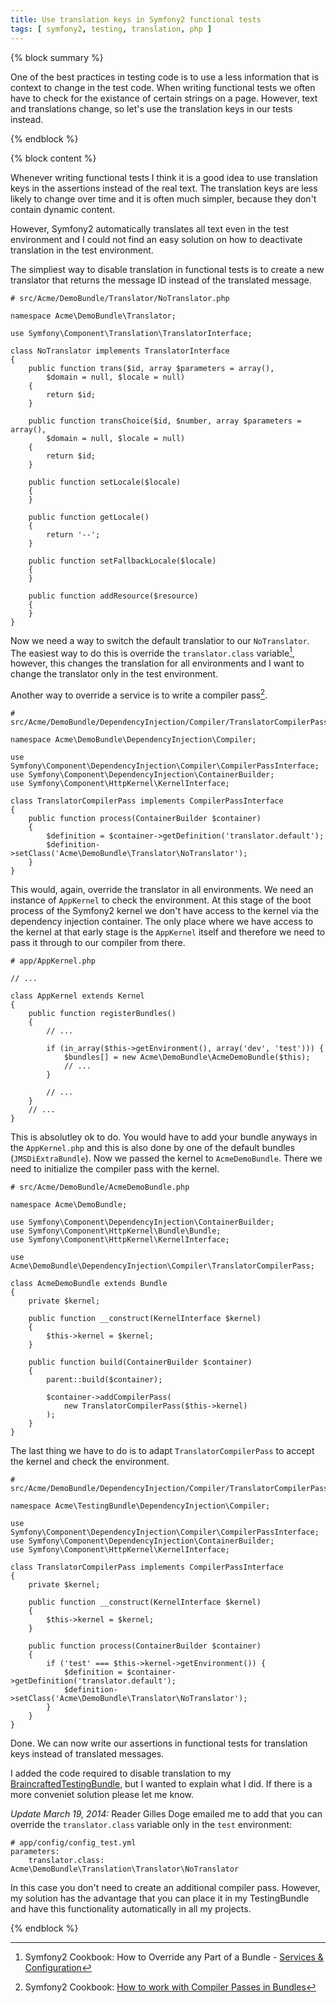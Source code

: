 ```yaml
---
title: Use translation keys in Symfony2 functional tests
tags: [ symfony2, testing, translation, php ]
---
```


{% block summary %}

One of the best practices in testing code is to use a less information that is context to change in the test code. When writing functional tests we often have to check for the existance of certain strings on a page. However, text and translations change, so let's use the translation keys in our tests instead.

{% endblock %}

{% block content %}

Whenever writing functional tests I think it is a good idea to use translation keys in the assertions instead of the real text. The translation keys are less likely to change over time and it is often much simpler, because they don't contain dynamic content.

However, Symfony2 automatically translates all text even in the test environment and I could not find an easy solution on how to deactivate translation in the test environment.

The simpliest way to disable translation in functional tests is to create a new translator that returns the message ID instead of the translated message.

<pre><code class="php"># src/Acme/DemoBundle/Translator/NoTranslator.php

namespace Acme\DemoBundle\Translator;

use Symfony\Component\Translation\TranslatorInterface;

class NoTranslator implements TranslatorInterface
{
    public function trans($id, array $parameters = array(),
        $domain = null, $locale = null)
    {
        return $id;
    }

    public function transChoice($id, $number, array $parameters = array(),
        $domain = null, $locale = null)
    {
        return $id;
    }

    public function setLocale($locale)
    {
    }

    public function getLocale()
    {
        return '--';
    }

    public function setFallbackLocale($locale)
    {
    }

    public function addResource($resource)
    {
    }
}</code></pre>

Now we need a way to switch the default translatior to our `NoTranslator`. The easiest way to do this is override the `translator.class` variable[^overridetranslator], however, this changes the translation for all environments and I want to change the translator only in the test environment.

Another way to override a service is to write a compiler pass[^compilerpass].

<pre><code class="php"># src/Acme/DemoBundle/DependencyInjection/Compiler/TranslatorCompilerPass.php

namespace Acme\DemoBundle\DependencyInjection\Compiler;

use Symfony\Component\DependencyInjection\Compiler\CompilerPassInterface;
use Symfony\Component\DependencyInjection\ContainerBuilder;
use Symfony\Component\HttpKernel\KernelInterface;

class TranslatorCompilerPass implements CompilerPassInterface
{
    public function process(ContainerBuilder $container)
    {
        $definition = $container->getDefinition('translator.default');
        $definition->setClass('Acme\DemoBundle\Translator\NoTranslator');
    }
}
</code></pre>

This would, again, override the translator in all environments. We need an instance of `AppKernel` to check the environment. At this stage of the boot process of the Symfony2 kernel we don't have access to the kernel via the dependency injection container. The only place where we have access to the kernel at that early stage is the `AppKernel` itself and therefore we need to pass it through to our compiler from there.

<pre><code class="php"># app/AppKernel.php

// ...

class AppKernel extends Kernel
{
    public function registerBundles()
    {
        // ...

        if (in_array($this->getEnvironment(), array('dev', 'test'))) {
            $bundles[] = new Acme\DemoBundle\AcmeDemoBundle($this);
            // ...
        }

        // ...
    }
    // ...
}
</code></pre>

This is absolutley ok to do. You would have to add your bundle anyways in the `AppKernel.php` and this is also done by one of the default bundles (`JMSDiExtraBundle`). Now we passed the kernel to `AcmeDemoBundle`. There we need to initialize the compiler pass with the kernel.

<pre><code class="php"># src/Acme/DemoBundle/AcmeDemoBundle.php

namespace Acme\DemoBundle;

use Symfony\Component\DependencyInjection\ContainerBuilder;
use Symfony\Component\HttpKernel\Bundle\Bundle;
use Symfony\Component\HttpKernel\KernelInterface;

use Acme\DemoBundle\DependencyInjection\Compiler\TranslatorCompilerPass;

class AcmeDemoBundle extends Bundle
{
    private $kernel;

    public function __construct(KernelInterface $kernel)
    {
        $this->kernel = $kernel;
    }

    public function build(ContainerBuilder $container)
    {
        parent::build($container);

        $container->addCompilerPass(
            new TranslatorCompilerPass($this->kernel)
        );
    }
}
</code></pre>

The last thing we have to do is to adapt `TranslatorCompilerPass` to accept the kernel and check the environment.

<pre><code class="php"># src/Acme/DemoBundle/DependencyInjection/Compiler/TranslatorCompilerPass.php

namespace Acme\TestingBundle\DependencyInjection\Compiler;

use Symfony\Component\DependencyInjection\Compiler\CompilerPassInterface;
use Symfony\Component\DependencyInjection\ContainerBuilder;
use Symfony\Component\HttpKernel\KernelInterface;

class TranslatorCompilerPass implements CompilerPassInterface
{
    private $kernel;

    public function __construct(KernelInterface $kernel)
    {
        $this->kernel = $kernel;
    }

    public function process(ContainerBuilder $container)
    {
        if ('test' === $this->kernel->getEnvironment()) {
            $definition = $container->getDefinition('translator.default');
            $definition->setClass('Acme\DemoBundle\Translator\NoTranslator');
        }
    }
}
</code></pre>

Done. We can now write our assertions in functional tests for translation keys instead of translated messages.

I added the code required to disable translation to my [BraincraftedTestingBundle](https://github.com/braincrafted/testing-bundle), but I wanted to explain what I did. If there is a more conveniet solution please let me know.

*Update March 19, 2014:* Reader Gilles Doge emailed me to add that you can override the `translator.class` variable only in the `test` environment:

<pre><code class="yaml"># app/config/config_test.yml
parameters:
    translator.class: Acme\DemoBundle\Translation\Translator\NoTranslator</code></pre>

In this case you don't need to create an additional compiler pass. However, my solution has the advantage that you can place it in my TestingBundle and have this functionality automatically in all my projects.

[^overridetranslator]: Symfony2 Cookbook: How to Override any Part of a Bundle - [Services & Configuration](http://symfony.com/doc/2.2/cookbook/bundles/override.html#services-configuration)
[^compilerpass]: Symfony2 Cookbook: [How to work with Compiler Passes in Bundles](http://symfony.com/doc/2.2/cookbook/service_container/compiler_passes.html)

{% endblock %}
